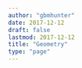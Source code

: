```yaml
---
author: "gbmhunter"
date: 2017-12-12
draft: false
lastmod: 2017-12-12
title: "Geometry"
type: "page"
---
```

